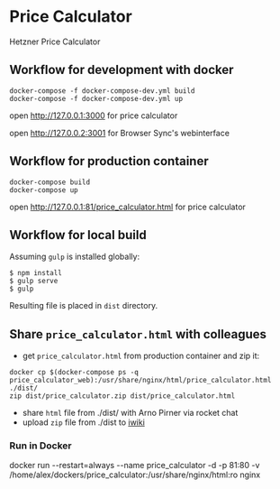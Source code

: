 # Price Calculator

Hetzner Price Calculator

## Workflow for development with docker

```console
docker-compose -f docker-compose-dev.yml build
docker-compose -f docker-compose-dev.yml up
```

open http://127.0.0.1:3000 for price calculator

open http://127.0.0.2:3001 for Browser Sync's webinterface

## Workflow for production container

```console
docker-compose build
docker-compose up
```

open http://127.0.0.1:81/price_calculator.html for price calculator

## Workflow for local build

Assuming `gulp` is installed globally:

    $ npm install
    $ gulp serve
    $ gulp

Resulting file is placed in `dist` directory.

## Share `price_calculator.html` with colleagues

* get `price_calculator.html` from production container and zip it:

```console
docker cp $(docker-compose ps -q price_calculator_web):/usr/share/nginx/html/price_calculator.html ./dist/
zip dist/price_calculator.zip dist/price_calculator.html
```

* share `html` file from ./dist/ with Arno Pirner via rocket chat
* upload `zip` file from ./dist to [iwiki](https://iwiki.hetzner.de/Datei:price_calculator.zip)


### Run in Docker

docker run --restart=always --name price_calculator -d -p 81:80 -v /home/alex/dockers/price_calculator:/usr/share/nginx/html:ro nginx
